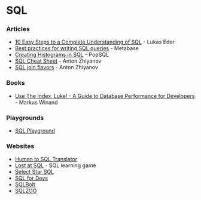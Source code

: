 # SQL

### Articles

* [10 Easy Steps to a Complete Understanding of SQL](https://blog.jooq.org/2016/03/17/10-easy-steps-to-a-complete-understanding-of-sql/) - Lukas Eder
* [Best practices for writing SQL queries](https://www.metabase.com/learn/building-analytics/sql-templates/sql-best-practices) - Metabase
* [Creating Histograms in SQL](https://popsql.com/sql-templates/analytics/how-to-create-histograms-in-sql) - PopSQL
* [SQL Cheat Sheet](https://antonz.org/sql-cheatsheet/) - Anton Zhiyanov
* [SQL join flavors](https://antonz.org/sql-join/) - Anton Zhiyanov

### Books

* [Use The Index, Luke! - A Guide to Database Performance for Developers](https://use-the-index-luke.com/) - Markus Winand

### Playgrounds

* [SQL Playground](https://sql-playground.wizardzines.com/)

### Websites

* [Human to SQL Translator](https://www.sqltranslate.app/)
* [Lost at SQL](https://lost-at-sql.therobinlord.com/) - SQL learning game
* [Select Star SQL](https://selectstarsql.com/)
* [SQL for Devs](https://sqlfordevs.com/)
* [SQLBolt](https://sqlbolt.com/)
* [SQLZOO](https://sqlzoo.net/wiki/SQL\_Tutorial)

